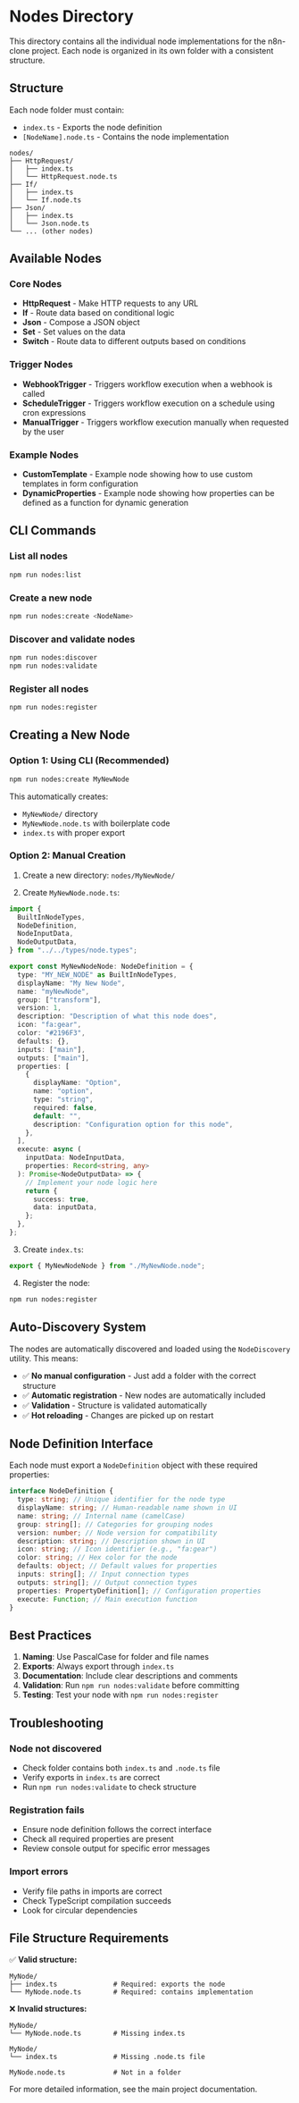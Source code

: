 # Nodes Directory

This directory contains all the individual node implementations for the n8n-clone project. Each node is organized in its own folder with a consistent structure.

## Structure

Each node folder must contain:

- `index.ts` - Exports the node definition
- `[NodeName].node.ts` - Contains the node implementation

```
nodes/
├── HttpRequest/
│   ├── index.ts
│   └── HttpRequest.node.ts
├── If/
│   ├── index.ts
│   └── If.node.ts
├── Json/
│   ├── index.ts
│   └── Json.node.ts
└── ... (other nodes)
```

## Available Nodes

### Core Nodes

- **HttpRequest** - Make HTTP requests to any URL
- **If** - Route data based on conditional logic
- **Json** - Compose a JSON object
- **Set** - Set values on the data
- **Switch** - Route data to different outputs based on conditions

### Trigger Nodes

- **WebhookTrigger** - Triggers workflow execution when a webhook is called
- **ScheduleTrigger** - Triggers workflow execution on a schedule using cron expressions
- **ManualTrigger** - Triggers workflow execution manually when requested by the user

### Example Nodes

- **CustomTemplate** - Example node showing how to use custom templates in form configuration
- **DynamicProperties** - Example node showing how properties can be defined as a function for dynamic generation

## CLI Commands

### List all nodes

```bash
npm run nodes:list
```

### Create a new node

```bash
npm run nodes:create <NodeName>
```

### Discover and validate nodes

```bash
npm run nodes:discover
npm run nodes:validate
```

### Register all nodes

```bash
npm run nodes:register
```

## Creating a New Node

### Option 1: Using CLI (Recommended)

```bash
npm run nodes:create MyNewNode
```

This automatically creates:

- `MyNewNode/` directory
- `MyNewNode.node.ts` with boilerplate code
- `index.ts` with proper export

### Option 2: Manual Creation

1. Create a new directory: `nodes/MyNewNode/`

2. Create `MyNewNode.node.ts`:

```typescript
import {
  BuiltInNodeTypes,
  NodeDefinition,
  NodeInputData,
  NodeOutputData,
} from "../../types/node.types";

export const MyNewNodeNode: NodeDefinition = {
  type: "MY_NEW_NODE" as BuiltInNodeTypes,
  displayName: "My New Node",
  name: "myNewNode",
  group: ["transform"],
  version: 1,
  description: "Description of what this node does",
  icon: "fa:gear",
  color: "#2196F3",
  defaults: {},
  inputs: ["main"],
  outputs: ["main"],
  properties: [
    {
      displayName: "Option",
      name: "option",
      type: "string",
      required: false,
      default: "",
      description: "Configuration option for this node",
    },
  ],
  execute: async (
    inputData: NodeInputData,
    properties: Record<string, any>
  ): Promise<NodeOutputData> => {
    // Implement your node logic here
    return {
      success: true,
      data: inputData,
    };
  },
};
```

3. Create `index.ts`:

```typescript
export { MyNewNodeNode } from "./MyNewNode.node";
```

4. Register the node:

```bash
npm run nodes:register
```

## Auto-Discovery System

The nodes are automatically discovered and loaded using the `NodeDiscovery` utility. This means:

- ✅ **No manual configuration** - Just add a folder with the correct structure
- ✅ **Automatic registration** - New nodes are automatically included
- ✅ **Validation** - Structure is validated automatically
- ✅ **Hot reloading** - Changes are picked up on restart

## Node Definition Interface

Each node must export a `NodeDefinition` object with these required properties:

```typescript
interface NodeDefinition {
  type: string; // Unique identifier for the node type
  displayName: string; // Human-readable name shown in UI
  name: string; // Internal name (camelCase)
  group: string[]; // Categories for grouping nodes
  version: number; // Node version for compatibility
  description: string; // Description shown in UI
  icon: string; // Icon identifier (e.g., "fa:gear")
  color: string; // Hex color for the node
  defaults: object; // Default values for properties
  inputs: string[]; // Input connection types
  outputs: string[]; // Output connection types
  properties: PropertyDefinition[]; // Configuration properties
  execute: Function; // Main execution function
}
```

## Best Practices

1. **Naming**: Use PascalCase for folder and file names
2. **Exports**: Always export through `index.ts`
3. **Documentation**: Include clear descriptions and comments
4. **Validation**: Run `npm run nodes:validate` before committing
5. **Testing**: Test your node with `npm run nodes:register`

## Troubleshooting

### Node not discovered

- Check folder contains both `index.ts` and `.node.ts` file
- Verify exports in `index.ts` are correct
- Run `npm run nodes:validate` to check structure

### Registration fails

- Ensure node definition follows the correct interface
- Check all required properties are present
- Review console output for specific error messages

### Import errors

- Verify file paths in imports are correct
- Check TypeScript compilation succeeds
- Look for circular dependencies

## File Structure Requirements

✅ **Valid structure:**

```
MyNode/
├── index.ts              # Required: exports the node
└── MyNode.node.ts        # Required: contains implementation
```

❌ **Invalid structures:**

```
MyNode/
└── MyNode.node.ts        # Missing index.ts

MyNode/
└── index.ts              # Missing .node.ts file

MyNode.node.ts            # Not in a folder
```

For more detailed information, see the main project documentation.
